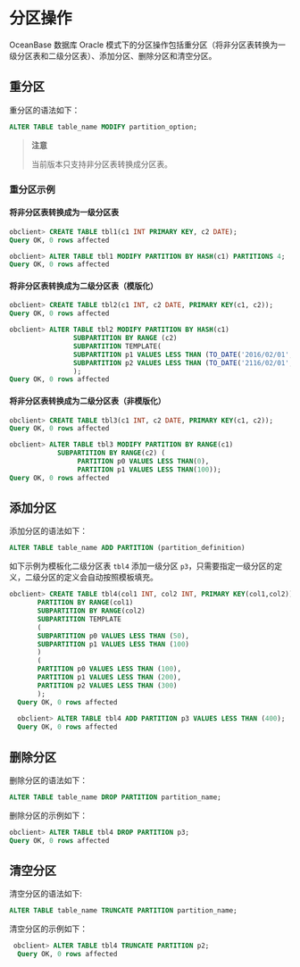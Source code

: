 # 分区操作

OceanBase 数据库 Oracle 模式下的分区操作包括重分区（将非分区表转换为一级分区表和二级分区表）、添加分区、删除分区和清空分区。

## 重分区

重分区的语法如下：

```sql
ALTER TABLE table_name MODIFY partition_option;
```

>**注意**
>
>当前版本只支持非分区表转换成分区表。

### 重分区示例

#### 将非分区表转换成为一级分区表

```sql
obclient> CREATE TABLE tbl1(c1 INT PRIMARY KEY, c2 DATE);
Query OK, 0 rows affected

obclient> ALTER TABLE tbl1 MODIFY PARTITION BY HASH(c1) PARTITIONS 4;
Query OK, 0 rows affected
```

#### 将非分区表转换成为二级分区表（模版化）

```sql
obclient> CREATE TABLE tbl2(c1 INT, c2 DATE, PRIMARY KEY(c1, c2));
Query OK, 0 rows affected

obclient> ALTER TABLE tbl2 MODIFY PARTITION BY HASH(c1)                
                SUBPARTITION BY RANGE (c2)
                SUBPARTITION TEMPLATE(
                SUBPARTITION p1 VALUES LESS THAN (TO_DATE('2016/02/01','YYYY/MM/DD')),
                SUBPARTITION p2 VALUES LESS THAN (TO_DATE('2116/02/01','YYYY/MM/DD'))
                );
Query OK, 0 rows affected
```

#### 将非分区表转换成为二级分区表（非模版化）

```sql
obclient> CREATE TABLE tbl3(c1 INT, c2 DATE, PRIMARY KEY(c1, c2));
Query OK, 0 rows affected

obclient> ALTER TABLE tbl3 MODIFY PARTITION BY RANGE(c1) 
            SUBPARTITION BY RANGE(c2) ( 
                 PARTITION p0 VALUES LESS THAN(0), 
                 PARTITION p1 VALUES LESS THAN(100));
Query OK, 0 rows affected
```

## 添加分区

添加分区的语法如下：

```sql
ALTER TABLE table_name ADD PARTITION (partition_definition)
```

如下示例为模板化二级分区表  `tbl4` 添加一级分区 `p3`，只需要指定一级分区的定义，二级分区的定义会自动按照模板填充。

```sql
obclient> CREATE TABLE tbl4(col1 INT, col2 INT, PRIMARY KEY(col1,col2))
       PARTITION BY RANGE(col1)
       SUBPARTITION BY RANGE(col2)
       SUBPARTITION TEMPLATE
       (
       SUBPARTITION p0 VALUES LESS THAN (50),
       SUBPARTITION p1 VALUES LESS THAN (100)
       )
       (
       PARTITION p0 VALUES LESS THAN (100),
       PARTITION p1 VALUES LESS THAN (200),
       PARTITION p2 VALUES LESS THAN (300)
       );
  Query OK, 0 rows affected
  
  obclient> ALTER TABLE tbl4 ADD PARTITION p3 VALUES LESS THAN (400);
  Query OK, 0 rows affected
```

## 删除分区

删除分区的语法如下：

```sql
ALTER TABLE table_name DROP PARTITION partition_name;
```

删除分区的示例如下：

```sql
obclient> ALTER TABLE tbl4 DROP PARTITION p3;
Query OK, 0 rows affected
```

## 清空分区

清空分区的语法如下:

```sql
ALTER TABLE table_name TRUNCATE PARTITION partition_name;
```

清空分区的示例如下：

```sql
 obclient> ALTER TABLE tbl4 TRUNCATE PARTITION p2;
  Query OK, 0 rows affected 
```
